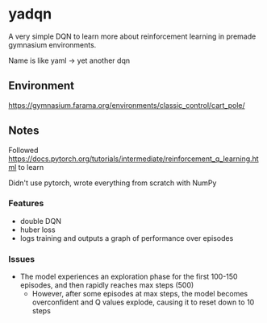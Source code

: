 # yadqn

A very simple DQN to learn more about reinforcement learning in premade gymnasium environments.

Name is like yaml -> yet another dqn

## Environment

https://gymnasium.farama.org/environments/classic_control/cart_pole/

## Notes

Followed https://docs.pytorch.org/tutorials/intermediate/reinforcement_q_learning.html to learn

Didn't use pytorch, wrote everything from scratch with NumPy

### Features

- double DQN
- huber loss
- logs training and outputs a graph of performance over episodes

### Issues

- The model experiences an exploration phase for the first 100-150 episodes, and then rapidly reaches max steps (500)
  - However, after some episodes at max steps, the model becomes overconfident and Q values explode, causing it to reset down to 10 steps